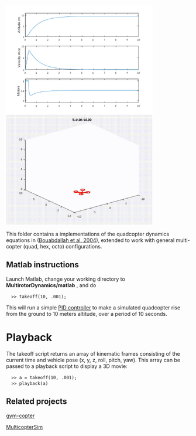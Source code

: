 <img src="media/takeoff.png" align="left" width="400">
<img src="media/takeoff.gif" width="400">


This folder contains a implementations of the quadcopter dynamics equations in
([Bouabdallah et al. 2004](https://infoscience.epfl.ch/record/97532/files/325.pdf)),
extended to work with general multi-copter (quad, hex, octo) configurations.  

## Matlab instructions

Launch Matlab, change your working directory to <b>MultirotorDynamics/matlab</b>
, and do
```
  >> takeoff(10, .001);
```

This will run a simple [PID controller](https://en.wikipedia.org/wiki/PID_controller) to make a simulated 
quadcopter rise from the ground to 10 meters altitude, over a period of 10 seconds.

# Playback

The takeoff script returns an array of kinematic frames consisting of the current time and vehicle pose
(x, y, z, roll, pitch, yaw).  This array can be passed to a playback script to display a 3D movie:

```
  >> a = takeoff(10, .001);
  >> playback(a)
```

## Related projects

[gym-copter](https://github.com/simondlevy/gym-copter)

[MulticopterSim](https://github.com/simondlevy/MulticopterSim)

